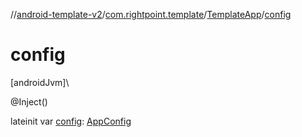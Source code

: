 //[android-template-v2](../../../index.md)/[com.rightpoint.template](../index.md)/[TemplateApp](index.md)/[config](config.md)

# config

[androidJvm]\

@Inject()

lateinit var [config](config.md): [AppConfig](../-app-config/index.md)
